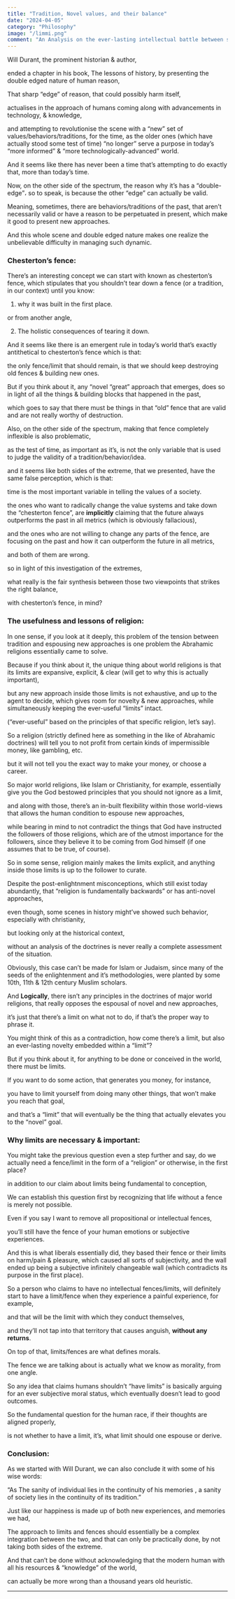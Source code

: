 ```yaml
---
title: "Tradition, Novel values, and their balance"
date: "2024-04-05"
category: "Philosophy"
image: "/limmi.png"
comment: "An Analysis on the ever-lasting intellectual battle between sticking to traditions & espousing new values and behaviors... "
---
```

Will Durant, the prominent historian & author,

ended a chapter in his book, The lessons of history, by presenting the double edged nature of human reason,

That sharp “edge” of reason, that could possibly harm itself,

actualises in the approach of humans coming along with advancements in technology, & knowledge,

and attempting to revolutionise the scene with a “new” set of values/behaviors/traditions, for the time, as the older ones (which have actually stood some test of time) “no longer” serve a purpose in today’s “more informed” & “more technologically-advanced” world.

And it seems like there has never been a time that’s attempting to do exactly that, more than today’s time.

Now, on the other side of the spectrum, the reason why it’s has a “double-edge”، so to speak, is because the other “edge” can actually be valid.

Meaning, sometimes, there are behaviors/traditions of the past, that aren’t necessarily valid or have a reason to be perpetuated in present, which make it good to present new approaches.

And this whole scene and double edged nature makes one realize the unbelievable difficulty in managing such dynamic.

### Chesterton’s fence:

There’s an interesting concept we can start with known as chesterton’s fence, which stipulates that you shouldn’t tear down a fence (or a tradition, in our context) until you know:

1) why it was built in the first place.

or from another angle,

2) The holistic consequences of tearing it down.

And it seems like there is an emergent rule in today’s world that’s exactly antithetical to chesterton’s fence which is that: 

the only fence/limit that should remain, is that we should keep destroying old fences & building new ones.


But if you think about it, any “novel “great” approach that emerges, does so in light of all the things & building blocks that happened in the past,

which goes to say that there must be things in that “old” fence that are valid and are not really worthy of destruction.

Also, on the other side of the spectrum, making that fence completely inflexible is also problematic,

as the test of time, as important as it’s, is not the only variable that is used to judge the validity of a tradition/behavior/idea.

and it seems like both sides of the extreme, that we presented, have the same false perception, which is that: 

time is the most important variable in telling the values of a society.

the ones who want to radically change the value systems and take down the “chesterton fence”, are <b>implicitly</b> claiming that the future always outperforms the past in all metrics (which is obviously fallacious),

and the ones who are not willing to change any parts of the fence, are focusing on the past and how it can outperform the future in all metrics,

and both of them are wrong.


so in light of this investigation of the extremes, 

what really is the fair synthesis between those two viewpoints that strikes the right balance, 

with chesterton’s fence, in mind?


### The usefulness and lessons of religion:

In one sense, if you look at it deeply, this problem of the tension between tradition and espousing new approaches is one problem the Abrahamic religions essentially came to solve.

Because if you think about it, the unique thing about world religions is that its limits are expansive, explicit, & clear (will get to why this is actually important), 

but any new approach inside those limits is not exhaustive, and up to the agent to decide, which gives room for novelty & new approaches, while simultaneously keeping the ever-useful “limits” intact.

(“ever-useful” based on the principles of that specific religion, let’s say).

So a religion (strictly defined here as something in the like of Abrahamic doctrines) will tell you to not profit from certain kinds of impermissible money, like gambling, etc. 

but it will not tell you the exact way to make your money, or choose a career.

So major world religions, like Islam or Christianity, for example, essentially give you the God bestowed principles that you should not ignore as a limit,

and along with those, there’s an in-built flexibility within those world-views that allows the human condition to espouse new approaches, 

while bearing in mind to not contradict the things that God have instructed the followers of those religions, which are of the utmost importance for the followers, since they believe it to be coming from God himself (if one assumes that to be true, of course).


So in some sense, religion mainly makes the limits explicit, and anything inside those limits is up to the follower to curate.


Despite the post-enlightnment misconceptions, which still exist today abundantly, that “religion is fundamentally backwards” or has anti-novel approaches, 

even though, some scenes in history might’ve showed such behavior, especially with christianity,

but looking only at the historical context,

without an analysis of the doctrines is never really a complete assessment of the situation.

Obviously, this case can’t be made for Islam or Judaism, since many of the seeds of the enlightenment and it’s methodologies, were planted by some 10th, 11th & 12th century Muslim scholars.

And <b>Logically</b>, there isn’t any principles in the doctrines of major world religions, that really opposes the espousal of novel and new approaches, 

it’s just that there’s a limit on what not to do, if that’s the proper way to phrase it.


You might think of this as a contradiction, how come there’s a limit, but also an ever-lasting novelty embedded within a “limit”?

But if you think about it, for anything to be done or conceived in the world, there must be limits.

If you want to do some action, that generates you money, for instance, 

you have to limit yourself from doing many other things, that won’t make you reach that goal, 

and that’s a “limit” that will eventually be the thing that actually elevates you to the “novel” goal.

### Why limits are necessary & important:

You might take the previous question even a step further and say, do we actually need a fence/limit in the form of a “religion” or otherwise, in the first place?

in addition to our claim about limits being fundamental to conception,

We can establish this question first by recognizing that life without a fence is merely not possible.

Even if you say I want to remove all propositional or intellectual fences, 

you’ll still have the fence of your human emotions or subjective experiences.

And this is what liberals essentially did, they based their fence or their limits on harm/pain & pleasure, which caused all sorts of subjectivity, and the wall ended up being a subjective infinitely changeable wall (which contradicts its purpose in the first place).

So a person who claims to have no intellectual fences/limits, will definitely start to have a limit/fence when they experience a painful experience, for example,

and that will be the limit with which they conduct themselves,

and they’ll not tap into that territory that causes anguish, <b>without any returns</b>.

On top of that, limits/fences are what defines morals.

The fence we are talking about is actually what we know as morality, from one angle.

So any idea that claims humans shouldn’t “have limits” is basically arguing for an ever subjective moral status, which eventually doesn’t lead to good outcomes.

So the fundamental question for the human race, if their thoughts are aligned properly, 

is not whether to have a limit, it’s, what limit should one espouse or derive.

### Conclusion:

As we started with Will Durant, we can also conclude it with some of his wise words:

“As The sanity of individual lies in the continuity of his memories , a sanity of society lies in the continuity of its tradition.”

Just like our happiness is made up of both new experiences, and memories we had,

The approach to limits and fences should essentially be a complex integration between the two, and that can only be practically done, by not taking both sides of the extreme.

And that can’t be done without acknowledging that the modern human with all his resources & “knowledge” of the world, 

can actually be more wrong than a thousand years old heuristic.
<hr>
